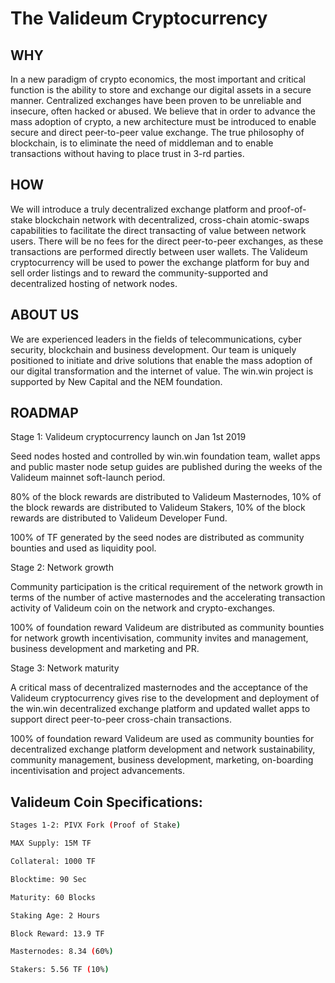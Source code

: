 # The Valideum Cryptocurrency


## WHY

In a new paradigm of crypto economics, the most important and critical function is the ability to store and exchange our digital assets in a secure manner. Centralized exchanges have been proven to be unreliable and insecure, often hacked or abused. We believe that in order to advance the mass adoption of crypto, a new architecture must be introduced to enable secure and direct peer-to-peer value exchange. The true philosophy of blockchain, is to eliminate the need of middleman and to enable transactions without having to place trust in 3-rd parties.

## HOW

We will introduce a truly decentralized exchange platform and proof-of-stake blockchain network with decentralized, cross-chain atomic-swaps capabilities to facilitate the direct transacting of value between network users. There will be no fees for the direct peer-to-peer exchanges, as these transactions are performed directly between user wallets. The Valideum cryptocurrency will be used to power the exchange platform for buy and sell order listings and to reward the community-supported and decentralized hosting of network nodes.

## ABOUT US

We are experienced leaders in the fields of telecommunications, cyber security, blockchain and business development. Our team is uniquely positioned to initiate and drive solutions that enable the mass adoption of our digital transformation and the internet of value. The win.win project is supported by New Capital and the NEM foundation.


## ROADMAP

Stage 1: Valideum cryptocurrency launch on Jan 1st 2019

Seed nodes hosted and controlled by win.win foundation team, wallet apps and public master node setup guides are published during the weeks of the Valideum mainnet soft-launch period.

80% of the block rewards are distributed to Valideum Masternodes, 10% of the block rewards are distributed to Valideum Stakers, 10% of the block rewards are distributed to Valideum Developer Fund.

100% of TF generated by the seed nodes are distributed as community bounties and used as liquidity pool.


Stage 2: Network growth 

Community participation is the critical requirement of the network growth in terms of the number of active masternodes and the accelerating transaction activity of Valideum coin on the network and crypto-exchanges.

100% of foundation reward Valideum are distributed as community bounties for network growth incentivisation, community invites and management, business development and marketing and PR.


Stage 3: Network maturity 

A critical mass of decentralized masternodes and the acceptance of the Valideum cryptocurrency gives rise to the development and deployment of the win.win decentralized exchange platform and updated wallet apps to support direct peer-to-peer cross-chain transactions.

100% of foundation reward Valideum are used as community bounties for decentralized exchange platform development and network sustainability, community management, business development, marketing, on-boarding incentivisation and project advancements.


## Valideum Coin Specifications:

```bash
Stages 1-2: PIVX Fork (Proof of Stake)

MAX Supply: 15M TF

Collateral: 1000 TF

Blocktime: 90 Sec

Maturity: 60 Blocks

Staking Age: 2 Hours

Block Reward: 13.9 TF

Masternodes: 8.34 (60%)

Stakers: 5.56 TF (10%)


```
